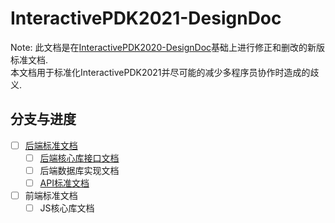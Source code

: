 # InteractivePDK2021-DesignDoc

 Note: 此文档是在[InteractivePDK2020-DesignDoc](https://github.com/InteractivePlus/InteractivePDK2020-DesignDoc/)基础上进行修正和删改的新版标准文档.   
 本文档用于标准化InteractivePDK2021并尽可能的减少多程序员协作时造成的歧义.   

## 分支与进度

- [ ] [后端标准文档](/Backend/README.md)
    - [ ] [后端核心库接口文档](/Backend/CoreLib.md)
    - [ ] 后端数据库实现文档
    - [ ] [API标准文档](/Backend/API.md)
- [ ] 前端标准文档
    - [ ] JS核心库文档
